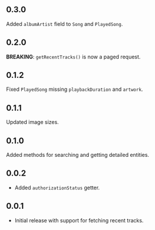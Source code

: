 ## 0.3.0

Added `albumArtist` field to `Song` and `PlayedSong`.

## 0.2.0

**BREAKING**: `getRecentTracks()` is now a paged request.

## 0.1.2

Fixed `PlayedSong` missing `playbackDuration` and `artwork`.

## 0.1.1

Updated image sizes.

## 0.1.0

Added methods for searching and getting detailed entities.

## 0.0.2

* Added `authorizationStatus` getter.

## 0.0.1

* Initial release with support for fetching recent tracks.
